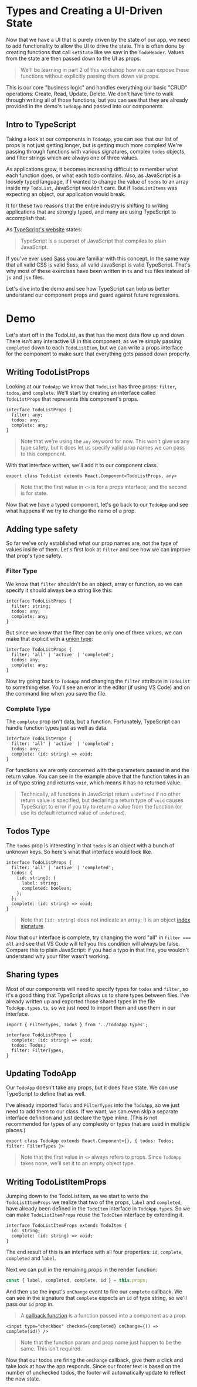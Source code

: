 # Types and Creating a UI-Driven State

Now that we have a UI that is purely driven by the state of our app, we need to add functionality to allow the UI to drive the state. This is often done by creating functions that call `setState` like we saw in the `TodoHeader`. Values from the state are then passed down to the UI as props.

> We'll be learning in part 2 of this workshop how we can expose these functions without explicitly passing them down via props.

This is our core "business logic" and handles everything our basic "CRUD" operations: Create, Read, Update, Delete. We don't have time to walk through writing all of those functions, but you can see that they are already provided in the demo's `TodoApp` and passed into our components.

## Intro to TypeScript

Taking a look at our components in `TodoApp`, you can see that our list of props is not just getting longer, but is getting much more complex! We're passing through functions with various signatures, complex `todos` objects, and filter strings which are always one of three values.

As applications grow, it becomes increasing difficult to remember what each function does, or what each todo contains. Also, as JavaScript is a loosely typed language, if I wanted to change the value of `todos` to an array inside my `TodoList`, JavaScript wouldn't care. But if `TodoListItems` was expecting an object, our application would break.

It for these two reasons that the entire industry is shifting to writing applications that are strongly typed, and many are using TypeScript to accomplish that.

As [TypeScript's website](https://www.typescriptlang.org/) states:

> TypeScript is a superset of JavaScript that compiles to plain JavaScript.

If you've ever used [Sass](https://sass-lang.com/) you are familiar with this concept. In the same way that all valid CSS is valid Sass, all valid JavaScript is valid TypeScript. That's why most of these exercises have been written in `ts` and `tsx` files instead of `js` and `jsx` files.

Let's dive into the demo and see how TypeScript can help us better understand our component props and guard against future regressions.

# Demo

Let's start off in the TodoList, as that has the most data flow up and down. There isn't any interactive UI in this component, as we're simply passing `completed` down to each `TodoListItem`, but we can write a props interface for the component to make sure that everything gets passed down properly.

## Writing TodoListProps

Looking at our `TodoApp` we know that `TodoList` has three props: `filter`, `todos`, and `complete`. We'll start by creating an interface called `TodoListProps` that represents this component's props.

```tsx
interface TodoListProps {
  filter: any;
  todos: any;
  complete: any;
}
```

> Note that we're using the `any` keyword for now. This won't give us any type safety, but it does let us specify valid prop names we can pass to this component.

With that interface written, we'll add it to our component class.

```tsx
export class TodoList extends React.Component<TodoListProps, any>
```

> Note that the first value in `<>` is for a props interface, and the second is for state.

Now that we have a typed component, let's go back to our `TodoApp` and see what happens if we try to change the name of a prop.

## Adding type safety

So far we've only established what our prop names are, not the type of values inside of them. Let's first look at `filter` and see how we can improve that prop's type safety.

### Filter Type

We know that `filter` shouldn't be an object, array or function, so we can specify it should always be a string like this:

```tsx
interface TodoListProps {
  filter: string;
  todos: any;
  complete: any;
}
```

But since we know that the filter can be only one of three values, we can make that explicit with a [union type](https://www.typescriptlang.org/docs/handbook/advanced-types.html#union-types):

```tsx
interface TodoListProps {
  filter: 'all' | 'active' | 'completed';
  todos: any;
  complete: any;
}
```

Now try going back to `TodoApp` and changing the `filter` attribute in `TodoList` to something else. You'll see an error in the editor (if using VS Code) and on the command line when you save the file.

### Complete Type

The `complete` prop isn't data, but a function. Fortunately, TypeScript can handle function types just as well as data.

```tsx
interface TodoListProps {
  filter: 'all' | 'active' | 'completed';
  todos: any;
  complete: (id: string) => void;
}
```

For functions we are only concerned with the parameters passed in and the return value. You can see in the example above that the function takes in an `id` of type string and returns `void`, which means it has no returned value.

> Technically, all functions in JavaScript return `undefined` if no other return value is specified, but declaring a return type of `void` causes TypeScript to error if you try to return a value from the function (or use its default returned value of `undefined`).

## Todos Type

The `todos` prop is interesting in that `todos` is an object with a bunch of unknown keys. So here's what that interface would look like.

```tsx
interface TodoListProps {
  filter: 'all' | 'active' | 'completed';
  todos: {
    [id: string]: {
      label: string;
      completed: boolean;
    };
  };
  complete: (id: string) => void;
}
```

> Note that `[id: string]` does not indicate an array; it is an object [index signature](https://www.typescriptlang.org/docs/handbook/interfaces.html#indexable-types).

Now that our interface is complete, try changing the word "all" in `filter === all` and see that VS Code will tell you this condition will always be false. Compare this to plain JavaScript: if you had a typo in that line, you wouldn't understand why your filter wasn't working.

## Sharing types

Most of our components will need to specify types for `todos` and `filter`, so it's a good thing that TypeScript allows us to share types between files. I've already written up and exported those shared types in the file `TodoApp.types.ts`, so we just need to import them and use them in our interface.

```tsx
import { FilterTypes, Todos } from '../TodoApp.types';

interface TodoListProps {
  complete: (id: string) => void;
  todos: Todos;
  filter: FilterTypes;
}
```

## Updating TodoApp

Our `TodoApp` doesn't take any props, but it does have state. We can use TypeScript to define that as well.

I've already imported `Todos` and `FilterTypes` into the `TodoApp`, so we just need to add them to our class. If we want, we can even skip a separate interface definition and just declare the type inline. (This is not recommended for types of any complexity or types that are used in multiple places.)

```tsx
export class TodoApp extends React.Component<{}, { todos: Todos; filter: FilterTypes }>
```

> Note that the first value in `<>` always refers to props. Since `TodoApp` takes none, we'll set it to an empty object type.

## Writing TodoListItemProps

Jumping down to the TodoListItem, as we start to write the `TodoListItemProps` we realize that two of the props, `label` and `completed`, have already been defined in the `TodoItem` interface in `TodoApp.types`. So we can make `TodoListItemProps` reuse the `TodoItem` interface by extending it.

```tsx
interface TodoListItemProps extends TodoItem {
  id: string;
  complete: (id: string) => void;
}
```

The end result of this is an interface with all four properties: `id`, `complete`, `completed` and `label`.

Next we can pull in the remaining props in the render function:

```jsx
const { label, completed, complete, id } = this.props;
```

And then use the input's `onChange` event to fire our `complete` callback. We can see in the signature that `complete` expects an `id` of type string, so we'll pass our `id` prop in.

> A [callback function](https://developer.mozilla.org/en-US/docs/Glossary/Callback_function) is a function passed into a component as a prop.

```tsx
<input type="checkbox" checked={completed} onChange={() => complete(id)} />
```

> Note that the function param and prop name just happen to be the same. This isn't required.

Now that our todos are firing the `onChange` callback, give them a click and take look at how the app responds. Since our footer text is based on the number of unchecked todos, the footer will automatically update to reflect the new state.
